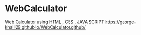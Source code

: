 # WebCalculator
Web Calculator using HTML , CSS , JAVA SCRIPT 
 https://george-khalil29.github.io/WebCalculator.github/
